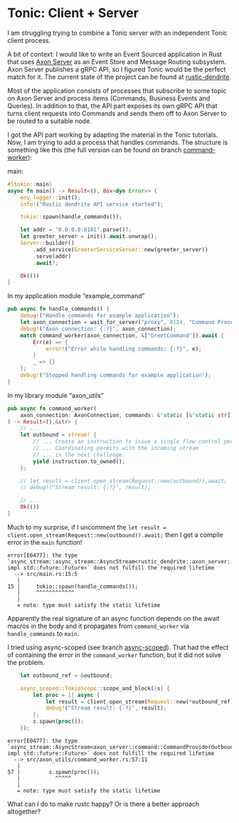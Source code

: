 # Tonic: Client + Server

I am struggling trying to combine a Tonic server with an independent Tonic client process.

A bit of context: I would like to write an Event Sourced application in Rust that uses [Axon Server](https://axoniq.io/product-overview/axon-server) as an Event Store and Message Routing subsystem. Axon Server publishes a gRPC API, so I figured Tonic would be the perfect match for it. The current state of the project can be found at [rustic-dendrite](https://github.com/jeroenvanmaanen/rustic-dendrite).

Most of the application consists of processes that subscribe to some topic on Axon Server and process items (Commands, Business Events and Queries). In addition to that, the API part exposes its own gRPC API that turns client requests into Commands and sends them off to Axon Server to be routed to a suitable node.

I got the API part working by adapting the material in the Tonic tutorials. Now, I am trying to add a process that handles commands. The structure is something like this (the full version can be found on branch [command-worker](https://github.com/jeroenvanmaanen/rustic-dendrite/tree/command-worker)):

main:
```rust
#[tokio::main]
async fn main() -> Result<(), Box<dyn Error>> {
    env_logger::init();
    info!("Rustic dendrite API service started");

    tokio::spawn(handle_commands());

    let addr = "0.0.0.0:8181".parse()?;
    let greeter_server = init().await.unwrap();
    Server::builder()
        .add_service(GreeterServiceServer::new(greeter_server))
        .serve(addr)
        .await?;

    Ok(())
}
```

In my application module “example_command”
```rust
pub async fn handle_commands() {
    debug!("Handle commands for example application");
    let axon_connection = wait_for_server("proxy", 8124, "Command Processor").await.unwrap();
    debug!("Axon connection: {:?}", axon_connection);
    match command_worker(axon_connection, &["GreetCommand"]).await {
        Err(e) => {
            error!("Error while handling commands: {:?}", e);
        }
        _ => {}
    };
    debug!("Stopped handling commands for example application");
}
```

In my library module “axon_utils”
```rust
pub async fn command_worker(
    axon_connection: AxonConnection, commands: &'static [&'static str]
) -> Result<(),&str> {
    // ...
    let outbound = stream! {
        // ... Create an instruction to issue a single flow control permit.
        // ... Coordinating permits with the incoming stream
        // ... is the next challenge.
        yield instruction.to_owned();
    };

    // let result = client.open_stream(Request::new(outbound)).await;
    // debug!("Stream result: {:?}", result);

    // ...
    Ok(())
}
```

Much to my surprise, if I uncomment the `let result = client.open_stream(Request::new(outbound)).await;` then I get a compile error in the `main` function!

```
error[E0477]: the type `async_stream::async_stream::AsyncStream<rustic_dendrite::axon_server::command::CommandProviderOutbound, impl std::future::Future>` does not fulfill the required lifetime
  --> src/main.rs:15:5
   |
15 |     tokio::spawn(handle_commands());
   |     ^^^^^^^^^^^^
   |
   = note: type must satisfy the static lifetime
```

Apparently the real signature of an async function depends on the await macros in the body and it propagates from `command_worker` via `handle_commands` to `main`.

I tried using async-scoped (see branch [async-scoped](https://github.com/jeroenvanmaanen/rustic-dendrite/tree/async-scoped)). That had the effect of containing the error in the `command_worker` function, but it did not solve the problem.

```rust
    let outbound_ref = &outbound;

    async_scoped::TokioScope::scope_and_block(|s| {
        let proc = || async {
            let result = client.open_stream(Request::new(*outbound_ref)).await;
            debug!("Stream result: {:?}", result);
        };
        s.spawn(proc());
    });
```

```
error[E0477]: the type `async_stream::AsyncStream<axon_server::command::CommandProviderOutbound, impl std::future::Future>` does not fulfill the required lifetime
  --> src/axon_utils/command_worker.rs:57:11
   |
57 |         s.spawn(proc());
   |           ^^^^^
   |
   = note: type must satisfy the static lifetime
```

What can I do to make rustc happy? Or is there a better approach altogether?
